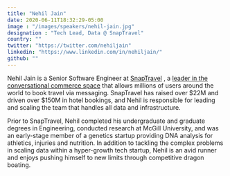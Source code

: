 ```yaml
---
title: "Nehil Jain"
date: 2020-06-11T18:32:29-05:00
image : "/images/speakers/nehil-jain.jpg"
designation : "Tech Lead, Data @ SnapTravel"
country: ""
twitter: "https://twitter.com/nehiljain"
linkedin: "https://www.linkedin.com/in/nehiljain/"
github: ""
---
```


Nehil Jain is a Senior Software Engineer at  [SnapTravel](https://www.snaptravel.com/) , a  [leader in the conversational commerce space](https://www.bloomberg.com/news/articles/2018-12-04/steph-curry-bets-on-toronto-startup-in-search-for-early-winners)  that allows millions of users around the world to book travel via messaging. SnapTravel has raised over $22M and driven over $150M in hotel bookings, and Nehil is responsible for leading and scaling the team that handles all data and infrastructure. 

Prior to SnapTravel, Nehil completed his undergraduate and graduate degrees in Engineering, conducted research at McGill University, and was an early-stage member of a genetics startup providing DNA analysis for athletics, injuries and nutrition. In addition to tackling the complex problems in scaling data within a hyper-growth tech startup, Nehil is an avid runner and enjoys pushing himself to new limits through competitive dragon boating.
